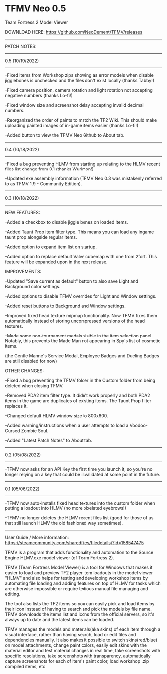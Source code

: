 # TFMV Neo 0.5
Team Fortress 2 Model Viewer

DOWNLOAD HERE: https://github.com/NeoDement/TFMV/releases

-------------------------------------------------------------------------------------------------------------------------------------------------------

PATCH NOTES:

-------------------------------------------------------------------------------------------------------------------------------------------------------

0.5 (10/19/2022)
   
-------------------------------------------------------------------------------------------------------------------------------------------------------

-Fixed items from Workshop zips showing as error models when disable jigglebones is unchecked and the files don't exist locally (thanks Tabby!)

-Fixed camera position, camera rotation and light rotation not accepting negative numbers (thanks Lo-fi!)

-Fixed window size and screenshot delay accepting invalid decimal numbers.

-Reorganized the order of paints to match the TF2 Wiki. This should make uploading painted images of in-game items easier (thanks Lo-fi!)

-Added button to view the TFMV Neo Github to About tab.

-------------------------------------------------------------------------------------------------------------------------------------------------------

0.4 (10/18/2022)
   
-------------------------------------------------------------------------------------------------------------------------------------------------------

-Fixed a bug preventing HLMV from starting up relating to the HLMV recent files list change from 0.1 (thanks Wurlmon!)

-Updated exe assembly information (TFMV Neo 0.3 was mistakenly referred to as TFMV 1.9 - Community Edition).

-------------------------------------------------------------------------------------------------------------------------------------------------------

0.3 (10/18/2022)
   
-------------------------------------------------------------------------------------------------------------------------------------------------------

NEW FEATURES:

-Added a checkbox to disable jiggle bones on loaded items.

-Added Taunt Prop item filter type. This means you can load any ingame taunt prop alongside regular items.

-Added option to expand item list on startup.

-Added option to replace default Valve cubemap with one from 2fort. This feature will be expanded upon in the next release.


IMPROVEMENTS:

-Updated "Save current as default" button to also save Light and Background color settings.

-Added options to disable TFMV overrides for Light and Window settings.

-Added reset buttons to Background and Window settings.

-Improved fixed head texture mipmap functionality. Now TFMV fixes them automatically instead of storing uncompressed versions of the head textures.

-Made some non-tournament medals visible in the item selection panel. Notably, this prevents the Made Man not appearing in Spy's list of cosmetic items.

(the Gentle Manne's Service Medal, Employee Badges and Dueling Badges are still disabled for now)

OTHER CHANGES:

-Fixed a bug preventing the TFMV folder in the Custom folder from being deleted when closing TFMV.

-Removed PDA2 item filter type. It didn't work properly and both PDA2 items in the game are duplicates of existing items. The Taunt Prop filter replaces it.

-Changed default HLMV window size to 800x600.

-Added warning/instructions when a user attempts to load a Voodoo-Cursed Zombie Soul.

-Added "Latest Patch Notes" to About tab.

-------------------------------------------------------------------------------------------------------------------------------------------------------

0.2 (05/08/2022)
   
-------------------------------------------------------------------------------------------------------------------------------------------------------

-TFMV now asks for an API Key the first time you launch it, so you're no longer relying on a key that could be invalidated at some point in the future.


-------------------------------------------------------------------------------------------------------------------------------------------------------

0.1 (05/06/2022)
   
-------------------------------------------------------------------------------------------------------------------------------------------------------

-TFMV now auto-installs fixed head textures into the custom folder when putting a loadout into HLMV (no more pixelated eyebrows!)

-TFMV no longer deletes the HLMV recent files list (good for those of us that still launch HLMV the old fashioned way sometimes).

-------------------------------------------------------------------------------------------------------------------------------------------------------


User Guide / More information: https://steamcommunity.com/sharedfiles/filedetails/?id=158547475

TFMV is a program that adds functionality and automation to the Source Engine HLMV.exe model viewer (of Team Fortress 2).

TFMV (Team Fortress Model Viewer) is a tool for Windows that makes it easier to load and preview TF2 player item loadouts in the model viewer "HLMV" 
and also helps for testing and developing workshop items by automating file loading and adding features on top of HLMV for tasks which are otherwise 
impossible or require tedious manual file managing and editing.

The tool also lists the TF2 items so you can easily pick and load items by their icon instead of having to search and pick the models by file name.
TFMV downloads the items list and icons from the official servers, so it's always up to date and the latest items can be loaded.

TFMV manages the models and materials(aka skins) of each item through a visual interface, rather than having search, load or edit files and dependencies manually.
It also makes it possible to switch skins(red/blue) on model attachments, change paint colors, easily edit skins with the material editor and test material 
changes in real time, take screenshots with specific resolutions, take screenshots with transparency, automatically capture screenshots for each of item's paint color, 
load workshop .zip compiled items, etc

